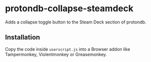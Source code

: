 # protondb-collapse-steamdeck
Adds a collapse toggle button to the Steam Deck section of protondb.

## Installation
Copy the code inside `userscript.js` into a Browser addon like Tampermonkey, Violentmonkey or Greasemonkey.
